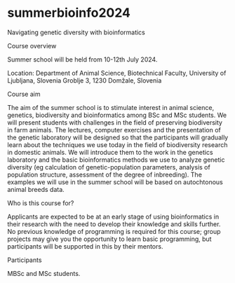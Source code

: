 # summerbioinfo2024
Navigating genetic diversity with bioinformatics

Course overview

Summer school will be held from 10-12th July 2024.

Location: Department of Animal Science, Biotechnical Faculty, University of Ljubljana, Slovenia
Groblje 3, 1230 Domžale, Slovenia

Course aim

The aim of the summer school is to stimulate interest in animal science, genetics, biodiversity and bioinformatics among BSc and MSc students. We will present students with challenges in the field of preserving biodiversity in farm animals. The lectures, computer exercises and the presentation of the genetic laboratory will be designed so that the participants will gradually learn about the techniques we use today in the field of biodiversity research in domestic animals. We will introduce them to the work in the genetics laboratory and the basic bioinformatics methods we use to analyze genetic diversity (eg calculation of genetic-population parameters, analysis of population structure, assessment of the degree of inbreeding). The examples we will use in the summer school will be based on autochtonous animal breeds data.

Who is this course for?

Applicants are expected to be at an early stage of using bioinformatics in their research with the need to develop their knowledge and skills further. No previous knowledge of programming is required for this course; group projects may give you the opportunity to learn basic programming, but participants will be supported in this by their mentors.

Participants

MBSc and MSc students.
